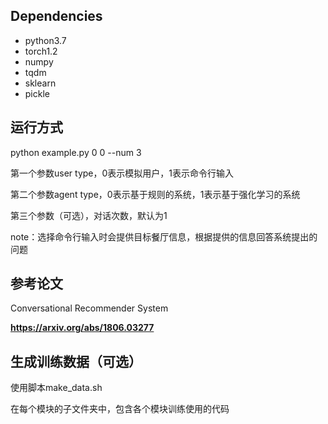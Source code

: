 ## Dependencies

- python3.7
- torch1.2
- numpy
- tqdm
- sklearn
- pickle


## 运行方式

python example.py 0 0 --num 3

第一个参数user type，0表示模拟用户，1表示命令行输入

第二个参数agent type，0表示基于规则的系统，1表示基于强化学习的系统

第三个参数（可选），对话次数，默认为1

note：选择命令行输入时会提供目标餐厅信息，根据提供的信息回答系统提出的问题


## 参考论文
Conversational Recommender System

**<https://arxiv.org/abs/1806.03277>**


## 生成训练数据（可选）

使用脚本make_data.sh

在每个模块的子文件夹中，包含各个模块训练使用的代码